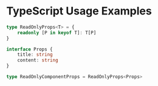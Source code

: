 # TypeScript Usage Examples

```typescript
type ReadOnlyProps<T> = {
	readonly [P in keyof T]: T[P]
}

interface Props {
	title: string
	content: string
}

type ReadOnlyComponentProps = ReadOnlyProps<Props>
```
